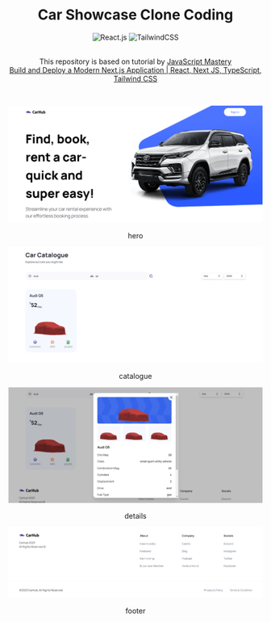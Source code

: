 <div align="center">
  <h1>
    Car Showcase Clone Coding
  </h1>

  <div>
    <img src="https://img.shields.io/badge/Next_JS-black?style=for-the-badge&logo=nextdotjs&logoColor=white" alt="React.js" />
    <img src="https://img.shields.io/badge/Tailwind_CSS-38B2AC?style=for-the-badge&logo=tailwind-css&logoColor=white" alt="TailwindCSS" />
  </div>
  <br />

  <p>
    This repository is based on tutorial by 
    <a href="https://www.youtube.com/@javascriptmastery" target="_blank">JavaScript Mastery</a> <br />
    <a href="https://www.youtube.com/watch?v=pUNSHPyVryU" target="_blank">Build and Deploy a Modern Next.js Application | React, Next JS, TypeScript, Tailwind CSS</a>
  </p>

  <br />

  <img
    src="./images/hero.png"
    alt="hero"
  />
  <p>hero</p>
  <img
    src="./images/catalogue.png"
    alt="catalogue"
  />
  <p>catalogue</p>
  <img
    src="./images/details.png"
    alt="details"
  />
  <p>details</p>
  <img
    src="./images/footer.png"
    alt="footer"
  />
  <p>footer</p>
</div>
